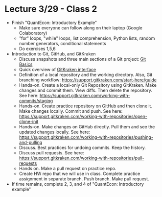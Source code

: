 Lecture 3/29 - Class 2
======================

* Finish "QuantEcon: Introductory Example"
    * Make sure everyone can follow along on their laptop (Google Colaboratory)
    * "for" loops, "while" loops, list comprehension, Python lists, random number generators, conditional statements
    * Do exercises 1,5,6
* Introduction to Git, GitHub, and GitKraken
    * Discuss snapshots and three main sections of a Git project: [Git Basics](https://git-scm.com/book/en/v2/Getting-Started-Git-Basics)
    * Quick overview of [GitKraken interface](https://support.gitkraken.com/start-here/interface)
    * Definition of a local repository and the working directory. Also, Git branching workflow: https://support.gitkraken.com/start-here/guide
    * Hands-on. Create a local-only Git Repository using GitKraken. Make changes and commit them. View diffs. Then delete the repository. See here: https://support.gitkraken.com/working-with-commits/staging
    * Hands-on. Create practice repository on GitHub and then clone it. Make changes locally. Commit and push. See here: https://support.gitkraken.com/working-with-repositories/open-clone-init
    * Hands-on. Make changes on GitHub directly. Pull them and see the updated changes locally. See here: https://support.gitkraken.com/working-with-repositories/pushing-and-pulling
    * Discuss. Best practices for undoing commits. Keep the history.
    * Discuss pull requests. See here: https://support.gitkraken.com/working-with-repositories/pull-requests
    * Hands on. Make a pull request on practice repo.
    * Create HW repo that we will use in class. Complete practice assignment in separate branch. Push branch. Make pull request.
* If time remains, complete 2, 3, and 4 of "QuantEcon: Introductory example"
